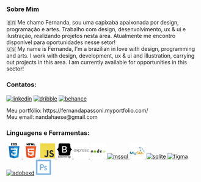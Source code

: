 <h3>Sobre Mim</h3>
🇧🇷 Me chamo Fernanda, sou uma capixaba apaixonada por design, programação e artes. Trabalho com design, desenvolvimento, ux & ui e ilustração, realizando projetos nesta área. Atualmente me encontro disponível para oportunidades nesse setor! <br>
🇺🇸 My name is Fernanda, I'm a brazilian in love with design, programming and arts. I work with design, development, ux & ui and illustration, carrying out projects in this area. I am currently available for opportunities in this sector!

<h3 align="left">Contatos:</h3>
<p align="left">
<a href="https://linkedin.com/in/aachal-pardeshi-258257225" target="blank"><img align="center" src="https://cdn.jsdelivr.net/npm/simple-icons@3.0.1/icons/linkedin.svg" alt="linkedin" height="30" width="40" /></a>
<a href="https://dribbble.com/FernandaPassoni" target="blank"><img align="center" src="https://cdn.jsdelivr.net/npm/simple-icons@3.1.0/icons/dribbble.svg" alt="dribble" height="30" width="40" /></a>
<a href="https://www.behance.net/nandahaese" target="blank"><img align="center" src="https://cdn.jsdelivr.net/npm/simple-icons@3.1.0/icons/behance.svg" alt="behance" height="30" width="40" /></a>
</p>
Meu portfólio: https://fernandapassoni.myportfolio.com/ <br>
Meu email: nandahaese@gmail.com

<h3 align="left">Linguagens e Ferramentas:</h3>
<p align="left"> <a href="https://www.w3schools.com/css/" target="_blank"> <img src="https://raw.githubusercontent.com/devicons/devicon/master/icons/css3/css3-original-wordmark.svg" alt="css3" width="40" height="40"/> </a> <a href="https://www.w3.org/html/" target="_blank"> <img src="https://raw.githubusercontent.com/devicons/devicon/master/icons/html5/html5-original-wordmark.svg" alt="html5" width="40" height="40"/> </a> <a href="https://developer.mozilla.org/en-US/docs/Web/JavaScript" target="_blank"> <img src="https://raw.githubusercontent.com/devicons/devicon/master/icons/javascript/javascript-original.svg" alt="javascript" width="40" height="40"/> </a> <a href="https://getbootstrap.com" target="_blank"> <img src="https://raw.githubusercontent.com/devicons/devicon/master/icons/bootstrap/bootstrap-plain-wordmark.svg" alt="bootstrap" width="40" height="40"/> </a> <a href="https://expressjs.com" target="_blank"> <img src="https://raw.githubusercontent.com/devicons/devicon/master/icons/express/express-original-wordmark.svg" alt="express" width="40" height="40"/> </a> <a href="https://nodejs.org" target="_blank"> <img src="https://raw.githubusercontent.com/devicons/devicon/master/icons/nodejs/nodejs-original-wordmark.svg" alt="nodejs" width="40" height="40"/> </a> <a href="https://www.microsoft.com/en-us/sql-server" target="_blank"> <img src="https://www.svgrepo.com/show/303229/microsoft-sql-server-logo.svg" alt="mssql" width="40" height="40"/> </a> <a href="https://www.mysql.com/" target="_blank"> <img src="https://raw.githubusercontent.com/devicons/devicon/master/icons/mysql/mysql-original-wordmark.svg" alt="mysql" width="40" height="40"/> </a> <a href="https://www.sqlite.org/" target="_blank"> <img src="https://www.vectorlogo.zone/logos/sqlite/sqlite-icon.svg" alt="sqlite" width="40" height="40"/> </a> <a href="https://www.figma.com/" target="_blank" rel="noreferrer"><img src="https://www.vectorlogo.zone/logos/figma/figma-icon.svg" alt="figma" width="40" height="40"/></a> <a href="https://adobexdplatform.com/" target="_blank" rel="noreferrer"><img src="https://cdn.worldvectorlogo.com/logos/adobe-xd.svg" alt="adobexd" width="40" height="40"/></a> <a href="" target="_blank" rel="noreferrer"><img src="https://raw.githubusercontent.com/devicons/devicon/master/icons/photoshop/photoshop-line.svg" alt="photoshop" width="40" height="40"/></a></p>
